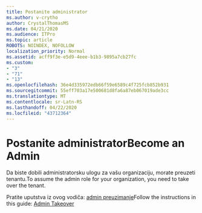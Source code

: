 ```yaml
---
title: Postanite administrator
ms.author: v-crytho
author: CrystalThomasMS
ms.date: 04/21/2020
ms.audience: ITPro
ms.topic: article
ROBOTS: NOINDEX, NOFOLLOW
localization_priority: Normal
ms.assetid: acff9f3e-e5d9-4eee-b1b3-9895a7cb27fc
ms.custom:
- "3"
- "71"
- "13"
ms.openlocfilehash: 36e4d335972edb66f59e6589c4f725fcb852b931
ms.sourcegitcommit: 55eff703a17e500681d8fa6a87eb067019ade3cc
ms.translationtype: MT
ms.contentlocale: sr-Latn-RS
ms.lasthandoff: 04/22/2020
ms.locfileid: "43712364"
---
```

# <a name="become-an-admin"></a><span data-ttu-id="b347f-102">Postanite administrator</span><span class="sxs-lookup"><span data-stu-id="b347f-102">Become an Admin</span></span>

<span data-ttu-id="b347f-103">Da biste dobili administratorsku ulogu za vašu organizaciju, morate preuzeti tenantu.</span><span class="sxs-lookup"><span data-stu-id="b347f-103">To assume the admin role for your organization, you need to take over the tenant.</span></span>
  
<span data-ttu-id="b347f-104">Pratite uputstva iz ovog vodiča: [admin preuzimanje](https://docs.microsoft.com/azure/active-directory/users-groups-roles/domains-admin-takeover)</span><span class="sxs-lookup"><span data-stu-id="b347f-104">Follow the instructions in this guide: [Admin Takeover](https://docs.microsoft.com/azure/active-directory/users-groups-roles/domains-admin-takeover)</span></span>